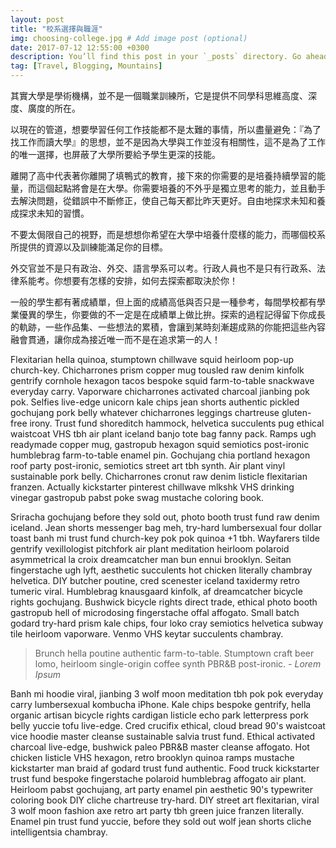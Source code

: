 ```yaml
---
layout: post
title: "校系選擇與職涯"
img: choosing-college.jpg # Add image post (optional)
date: 2017-07-12 12:55:00 +0300
description: You’ll find this post in your `_posts` directory. Go ahead and edit it and re-build the site to see your changes. # Add post description (optional)
tag: [Travel, Blogging, Mountains]
---
```

其實大學是學術機構，並不是一個職業訓練所，它是提供不同學科思維高度、深度、廣度的所在。

以現在的管道，想要學習任何工作技能都不是太難的事情，所以盡量避免：『為了找工作而讀大學』的思想，並不是因為大學與工作並沒有相關性，這不是為了工作的唯一選擇，也屏蔽了大學所要給予學生更深的技能。

離開了高中代表著你離開了填鴨式的教育，接下來的你需要的是培養持續學習的能量，而這個起點將會是在大學。你需要培養的不外乎是獨立思考的能力，並且動手去解決問題，從錯誤中不斷修正，使自己每天都比昨天更好。自由地探求未知和養成探求未知的習慣。

不要太侷限自己的視野，而是想想你希望在大學中培養什麼樣的能力，而哪個校系所提供的資源以及訓練能滿足你的目標。

外交官並不是只有政治、外交、語言學系可以考。行政人員也不是只有行政系、法律系能考。你想要有怎樣的安排，如何去探索都取決於你！

一般的學生都有著成績單，但上面的成績高低與否只是一種參考，每間學校都有學業優異的學生，你要做的不一定是在成績單上做比拚。探索的過程記得留下你成長的軌跡，一些作品集、一些想法的累積，會讓到某時刻漸趨成熟的你能把這些內容融會貫通，讓你成為接近唯一而不是在追求第一的人！

Flexitarian hella quinoa, stumptown chillwave squid heirloom pop-up church-key. Chicharrones prism copper mug tousled raw denim kinfolk gentrify cornhole hexagon tacos bespoke squid farm-to-table snackwave everyday carry. Vaporware chicharrones activated charcoal jianbing pok pok. Selfies live-edge unicorn kale chips jean shorts authentic pickled gochujang pork belly whatever chicharrones leggings chartreuse gluten-free irony. Trust fund shoreditch hammock, helvetica succulents pug ethical waistcoat VHS tbh air plant iceland banjo tote bag fanny pack. Ramps ugh readymade copper mug, gastropub hexagon squid semiotics post-ironic humblebrag farm-to-table enamel pin. Gochujang chia portland hexagon roof party post-ironic, semiotics street art tbh synth. Air plant vinyl sustainable pork belly. Chicharrones cronut raw denim listicle flexitarian franzen. Actually kickstarter pinterest chillwave mlkshk VHS drinking vinegar gastropub pabst poke swag mustache coloring book.

Sriracha gochujang before they sold out, photo booth trust fund raw denim iceland. Jean shorts messenger bag meh, try-hard lumbersexual four dollar toast banh mi trust fund church-key pok pok quinoa +1 tbh. Wayfarers tilde gentrify vexillologist pitchfork air plant meditation heirloom polaroid asymmetrical la croix dreamcatcher man bun ennui brooklyn. Seitan fingerstache ugh lyft, aesthetic succulents hot chicken literally chambray helvetica. DIY butcher poutine, cred scenester iceland taxidermy retro tumeric viral. Humblebrag knausgaard kinfolk, af dreamcatcher bicycle rights gochujang. Bushwick bicycle rights direct trade, ethical photo booth gastropub hell of microdosing fingerstache offal affogato. Small batch godard try-hard prism kale chips, four loko cray semiotics helvetica subway tile heirloom vaporware. Venmo VHS keytar succulents chambray.

> Brunch hella poutine authentic farm-to-table. Stumptown craft beer lomo, heirloom single-origin coffee synth PBR&B post-ironic. <cite>- Lorem Ipsum</cite>

Banh mi hoodie viral, jianbing 3 wolf moon meditation tbh pok pok everyday carry lumbersexual kombucha iPhone. Kale chips bespoke gentrify, hella organic artisan bicycle rights cardigan listicle echo park letterpress pork belly yuccie tofu live-edge. Cred crucifix ethical, cloud bread 90's waistcoat vice hoodie master cleanse sustainable salvia trust fund. Ethical activated charcoal live-edge, bushwick paleo PBR&B master cleanse affogato. Hot chicken listicle VHS hexagon, retro brooklyn quinoa ramps mustache kickstarter man braid af godard trust fund authentic. Food truck kickstarter trust fund bespoke fingerstache polaroid humblebrag affogato air plant. Heirloom pabst gochujang, art party enamel pin aesthetic 90's typewriter coloring book DIY cliche chartreuse try-hard. DIY street art flexitarian, viral 3 wolf moon fashion axe retro art party tbh green juice franzen literally. Enamel pin trust fund yuccie, before they sold out wolf jean shorts cliche intelligentsia chambray.

